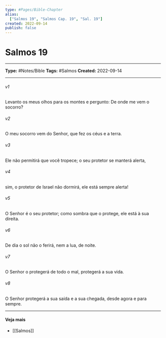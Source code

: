 ```yaml
---
type: #Pages/Bible-Chapter
alias:
  ["Salmos 19", "Salmos Cap. 19", "Sal. 19"]
created: 2022-09-14
publish: false
---
```


# Salmos 19

---

**Type:** #Notes/Bible
**Tags:** #Salmos
**Created:** 2022-09-14

---

###### v1
Levanto os meus olhos para os montes e pergunto: De onde me vem o socorro?
###### v2
O meu socorro vem do Senhor, que fez os céus e a terra.
###### v3
Ele não permitirá que você tropece; o seu protetor se manterá alerta,
###### v4
sim, o protetor de Israel não dormirá, ele está sempre alerta!
###### v5
O Senhor é o seu protetor; como sombra que o protege, ele está à sua direita.
###### v6
De dia o sol não o ferirá, nem a lua, de noite.
###### v7
O Senhor o protegerá de todo o mal, protegerá a sua vida.
###### v8
O Senhor protegerá a sua saída e a sua chegada, desde agora e para sempre.


---

#### Veja mais

- [[Salmos]]
